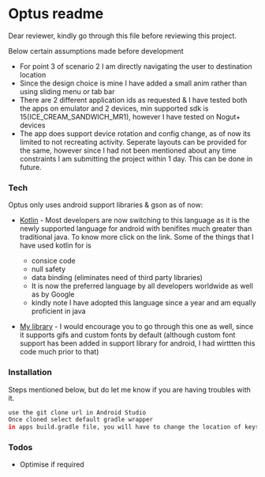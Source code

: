 # Optus readme

Dear reviewer, kindly go through this file before reviewing this project.

Below certain assumptions made before development

  - For point 3 of scenario 2 I am directly navigating the user to destination location
  - Since the design choice is mine I have added a small anim rather than using sliding menu or tab bar
  - There are 2 different application ids as requested & I have tested both the apps on emulator and 2 devices, min supported sdk is 15(ICE_CREAM_SANDWICH_MR1), however I have tested on Nogut+ devices
  - The app does support device rotation and config change, as of now its limited to not recreating activity. Seperate layouts can be provided for the same, however since I had not been mentioned about any time constraints I am submitting the project within 1 day. This can be done in future.

### Tech

Optus only uses android support libraries & gson as of now:

* [Kotlin](https://kotlinlang.org/) - Most developers are now switching to this language as it is the newly supported language for android with benifites much greater than traditional java. To know more click on the link.
Some of the things that I have used kotlin for is 
    - consice code
    - null safety
    - data binding (eliminates need of third party libraries)
    - It is now the preferred language by all developers worldwide as well as by Google
    - kindly note I have adopted this language since a year and am equally proficient in java

* [My library](https://github.com/ikartiks/kartiksCustomViewsGradle/) - I would encourage you to go through this one as well, since it supports gifs and custom fonts by default (although custom font support has been added in support library for android, I had wirttten this code much prior to that)

### Installation

Steps mentioned below, but do let me know if you are having troubles with it.

```sh
use the git clone url in Android Studio
Once cloned select default gradle wrapper 
in apps build.gradle file, you will have to change the location of keystore to make release build with different application id (its a local path so cannot be done from my end)
```

### Todos
 - Optimise if required

